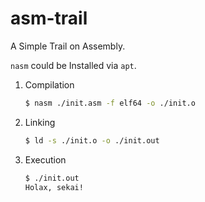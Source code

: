 # asm-trail

A Simple Trail on Assembly.

`nasm` could be Installed via `apt`.

1. Compilation

    ```sh
    $ nasm ./init.asm -f elf64 -o ./init.o
    ```

2. Linking

    ```sh
    $ ld -s ./init.o -o ./init.out
    ```

3. Execution

    ```sh
    $ ./init.out
    Holax, sekai!
    ```
